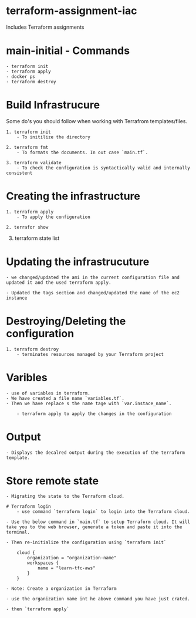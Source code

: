 # terraform-assignment-iac
Includes Terraform assignments

# main-initial - Commands
    - terraform init
    - terraform apply
    - docker ps
    - terraform destroy

# Build Infrastrucure
Some do's you should follow when working with Terrafrom templates/files.

    1. terraform init
        - To initilize the directory

    2. terraform fmt
        - To formats the documents. In out case `main.tf`.

    3. terraform validate
        - To check the configuration is syntactically valid and internally consistent

# Creating the infrastructure

    1. terraform apply
        - To apply the configuration

    2. terrafor show

3. terraform state list

# Updating the infrastrucuture
    - we changed/updated the ami in the current configuration file and updated it and the used terraform apply.

    - Updated the tags section and changed/updated the name of the ec2 instance

# Destroying/Deleting the configuration
    1. terraform destroy
        - terminates resources managed by your Terraform project

# Varibles
    - use of variables in terraform.
    - We have created a file name `variables.tf`.
    - Then we have replace s the name tage with `var.instace_name`.

        - terraform apply to apply the changes in the configuration

# Output
    - Displays the decalred output during the execution of the terraform template.


# Store remote state
    - Migrating the state to the Terraform cloud.

    # Terraform login
        - use command `terraform login` to login into the Terraform cloud.

    - Use the below command in `main.tf` to setup Terraform cloud. It will take you to the web browser, generate a token and paste it into the terminal.

    - Then re-initialize the configuration using `terraform init`

        cloud {
            organization = "organization-name"
            workspaces {
                name = "learn-tfc-aws"
            }
        }

    - Note: Create a organization in Terraform 

    - use the organization name int he above command you have just crated.

    - then `terraform apply`